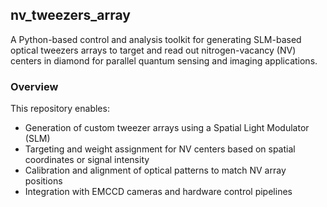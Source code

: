 ## nv_tweezers_array

A Python-based control and analysis toolkit for generating SLM-based optical tweezers arrays to target and read out nitrogen-vacancy (NV) centers in diamond for parallel quantum sensing and imaging applications.

### Overview

This repository enables:
- Generation of custom tweezer arrays using a Spatial Light Modulator (SLM)
- Targeting and weight assignment for NV centers based on spatial coordinates or signal intensity
- Calibration and alignment of optical patterns to match NV array positions
- Integration with EMCCD cameras and hardware control pipelines


